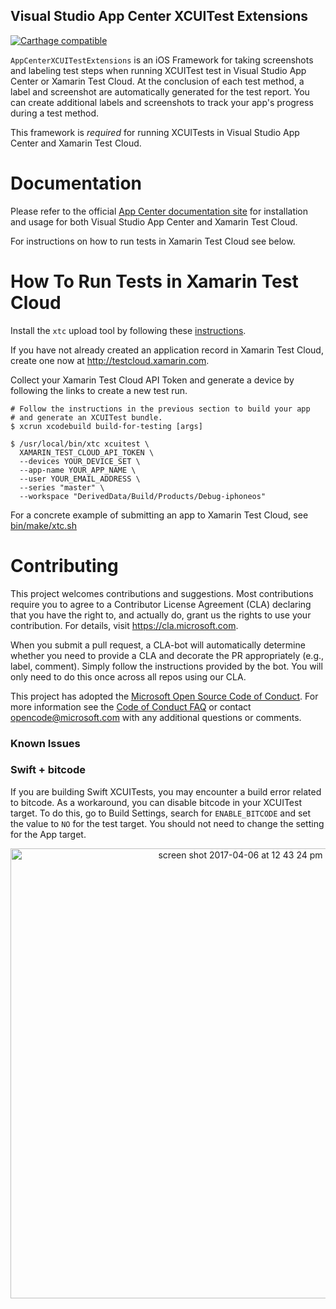 ## Visual Studio App Center XCUITest Extensions

[![Carthage compatible](https://img.shields.io/badge/Carthage-compatible-4BC51D.svg?style=flat)](https://github.com/Carthage/Carthage)

`AppCenterXCUITestExtensions` is an iOS Framework for taking screenshots
and labeling test steps when running XCUITest test in Visual Studio App Center or
Xamarin Test Cloud. At the conclusion of each test method, a label and
screenshot are automatically generated for the test report. You can
create additional labels and screenshots to track your app's progress
during a test method.

This framework is _required_ for running XCUITests in Visual Studio App Center and Xamarin Test Cloud.

# Documentation

Please refer to the official [App Center documentation site](https://docs.microsoft.com/appcenter/test-cloud/preparing-for-upload/xcuitest) for installation and usage for both Visual Studio App Center and Xamarin Test Cloud. 

For instructions on how to run tests in Xamarin Test Cloud see below. 

# How To Run Tests in Xamarin Test Cloud

Install the `xtc` upload tool by following these [instructions](https://github.com/xamarinhq/test-cloud-appium-java-extensions/blob/master/UploaderInstall.md/#installation).

If you have not already created an application record in Xamarin Test
Cloud, create one now at http://testcloud.xamarin.com.

Collect your Xamarin Test Cloud API Token and generate a device by following
the links to create a new test run.

```
# Follow the instructions in the previous section to build your app
# and generate an XCUITest bundle.
$ xcrun xcodebuild build-for-testing [args]

$ /usr/local/bin/xtc xcuitest \
  XAMARIN_TEST_CLOUD_API_TOKEN \
  --devices YOUR_DEVICE_SET \
  --app-name YOUR_APP_NAME \
  --user YOUR_EMAIL_ADDRESS \
  --series "master" \
  --workspace "DerivedData/Build/Products/Debug-iphoneos"
```

For a concrete example of submitting an app to Xamarin Test Cloud, see
[bin/make/xtc.sh](bin/make/xtc.sh)

# Contributing

This project welcomes contributions and suggestions.  Most contributions require you to agree to a
Contributor License Agreement (CLA) declaring that you have the right to, and actually do, grant us
the rights to use your contribution. For details, visit https://cla.microsoft.com.

When you submit a pull request, a CLA-bot will automatically determine whether you need to provide
a CLA and decorate the PR appropriately (e.g., label, comment). Simply follow the instructions
provided by the bot. You will only need to do this once across all repos using our CLA.

This project has adopted the [Microsoft Open Source Code of Conduct](https://opensource.microsoft.com/codeofconduct/).
For more information see the [Code of Conduct FAQ](https://opensource.microsoft.com/codeofconduct/faq/) or
contact [opencode@microsoft.com](mailto:opencode@microsoft.com) with any additional questions or comments.

### Known Issues

### Swift + bitcode

If you are building Swift XCUITests, you may encounter a build error
related to bitcode.  As a workaround, you can disable bitcode in your
XCUITest target. To do this, go to Build Settings, search for
`ENABLE_BITCODE` and set the value to `NO` for the test target.  You
should not need to change the setting for the App target.

<p align="center">
<img width="720" alt="screen shot 2017-04-06 at 12 43 24 pm" src="https://cloud.githubusercontent.com/assets/3009852/24772614/de004eea-1ac6-11e7-975a-bcdfae01d068.png">
</p>
